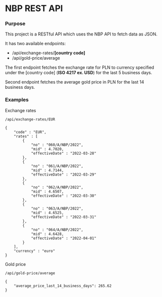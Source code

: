 # NBP REST API

### Purpose
This project is a RESTful API which uses the NBP API to fetch data as JSON.

It has two available endpoints:
- /api/exchange-rates/<b>[country code]</b>
- /api/gold-price/average

The first endpoint fetches the exchange rate for PLN to currency specified under the [country code] (<b>ISO 4217 ex. USD</b>) for the last 5 business days.

Second endpoint fetches the average gold price in PLN for the last 14 business days.

### Examples

Exchange rates

    /api/exchange-rates/EUR
    
    {
        "code" : "EUR",
        "rates" : [
            {
                "no" : "060/A/NBP/2022",
                "mid" : 4.7020,
                "effectiveDate" : "2022-03-28"
            }, 
            {
                "no" : "061/A/NBP/2022",
                "mid" : 4.7144,
                "effectiveDate" : "2022-03-29"
            },
            {
                "no" : "062/A/NBP/2022",
                "mid" : 4.6507,
                "effectiveDate" : "2022-03-30"
            },
            {
                "no" : "063/A/NBP/2022",
                "mid" : 4.6525,
                "effectiveDate" : "2022-03-31"
            },
            {
                "no" : "064/A/NBP/2022",
                "mid" : 4.6428,
                "effectiveDate" : "2022-04-01"
            }
        ],
        "currency" : "euro"
    }

Gold price

    /api/gold-price/average

    {
        "average_price_last_14_business_days": 265.62
    }
